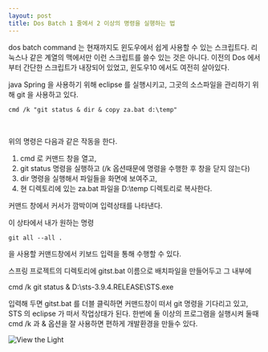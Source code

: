 ```yaml
---
layout: post
title: Dos Batch 1 줄에서 2 이상의 명령을 실행하는 법
---
```


dos batch command 는 현재까지도 윈도우에서 쉽게 사용할 수 있는 스크립트다. 리눅스나 같은 계열의 맥에서만 이런 스크립트를 쓸수 있는 것은 아니다. 이전의  Dos 에서 부터 간단한 스크립트가 내장되어 있었고, 윈도우10 에서도 여전히 살아있다.

java Spring 을 사용하기 위해 eclipse 를 실행시키고, 그곳의 소스파일을 관리하기 위해 git 을 사용하고 있다.


<pre><code>cmd /k "git status & dir & copy za.bat d:\temp"</code></pre>
<br/>

위의 명령은 다음과 같은 작동을 한다.

1. cmd 로 커맨드 창을 열고,
2. git status 명령을 실행하고 (/k 옵션때문에 명령을 수행한 후 창을 닫지 않는다)
3. dir 명령을 실행해서 파일들을 화면에 보여주고,
4. 현 디렉토리에 있는 za.bat 파일을 D:\temp 디렉토리로 복사한다.

커맨드 창에서 커서가 깜박이며 입력상태를 나타낸다.

이 상타에서 내가 원하는 명령

<pre><code>git all --all .</code></pre>

을 사용할 커맨드창에서 키보드 입력을 통해 수행할 수 있다.

스프링 프로젝트의 디렉토리에 gitst.bat 이름으로 배치파일을 만들어두고 그 내부에

cmd /k git status & D:\sts-3.9.4.RELEASE\STS.exe

입력해 두면 gitst.bat 를 더블 클릭하면 커맨드창이 떠서 git 명령을 기다리고 있고, STS 의 eclipse 가 떠서 작업상태가 된다. 한번에 둘 이상의 프로그램을 실행시켜 둘때 cmd /k 과 & 옵션을 잘 사용하면 편하게 개발환경을 만들수 있다.


![View the Light](https://user-images.githubusercontent.com/3831276/40552763-9e132ea0-607b-11e8-881c-8e29c24b8721.jpg "더 빠르게 개발환경 시작하기")
